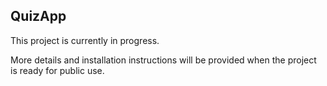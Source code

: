 ## QuizApp

This project is currently in progress.

More details and installation instructions will be provided when the project is ready for public use.
